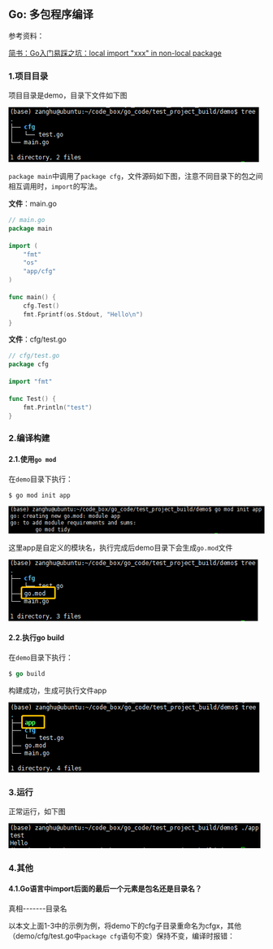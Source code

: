 ## Go: 多包程序编译

参考资料：

[简书：Go入门易踩之坑：local import "xxx" in non-local package](https://www.jianshu.com/p/246ffe580ebd)

### 1.项目目录

项目目录是demo，目录下文件如下图

![](/assets/go001_01.png)

`package main`中调用了`package cfg`，文件源码如下图，注意不同目录下的包之间相互调用时，`import`的写法。

**文件**：main.go

```go
// main.go
package main

import (
    "fmt"
    "os"
    "app/cfg"
)

func main() {
    cfg.Test()
    fmt.Fprintf(os.Stdout, "Hello\n")
}
```

**文件**：cfg/test.go

```go
// cfg/test.go
package cfg

import "fmt"

func Test() {
    fmt.Println("test")
}
```

### 2.编译构建

#### 2.1.使用`go mod`

在`demo`目录下执行：

```shell
$ go mod init app
```

![](/assets/go001_03.png)

这里app是自定义的模块名，执行完成后demo目录下会生成`go.mod`文件

![](/assets/go001_02.png)

#### 2.2.执行go build

在`demo`目录下执行：

```go
$ go build
```

构建成功，生成可执行文件app

![](/assets/go001_04.png)

### 3.运行

正常运行，如下图

![](/assets/go001_05.png)


### 4.其他

#### 4.1.Go语言中import后面的最后一个元素是包名还是目录名？

真相-------目录名

以本文上面1-3中的示例为例，将demo下的cfg子目录重命名为cfgx，其他（demo/cfg/test.go中`package cfg`语句不变）保持不变，编译时报错：

```shell

```
